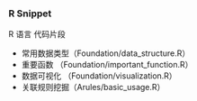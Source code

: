 ### R Snippet

R 语言 代码片段

* 常用数据类型（Foundation/data_structure.R）
* 重要函数 （Foundation/important_function.R）
* 数据可视化 （Foundation/visualization.R）
* 关联规则挖掘（Arules/basic_usage.R）

